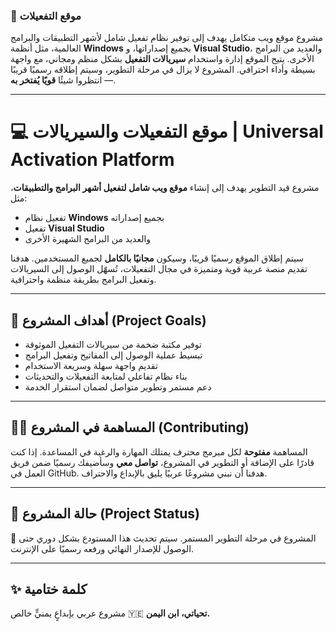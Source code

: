 

### 🧩 **موقع التفعيلات**

مشروع موقع ويب متكامل يهدف إلى توفير نظام تفعيل شامل لأشهر التطبيقات والبرامج العالمية، مثل أنظمة **Windows** بجميع إصداراتها، و **Visual Studio**، والعديد من البرامج الأخرى.
يتيح الموقع إدارة واستخدام **سيريالات التفعيل** بشكل منظم ومجاني، مع واجهة بسيطة وأداء احترافي.
المشروع لا يزال في مرحلة التطوير، وسيتم إطلاقه رسميًا قريبًا — انتظروا شيئًا **قويًا يُفتخر به**.

---


# 💻 موقع التفعيلات والسيريالات | Universal Activation Platform

مشروع قيد التطوير يهدف إلى إنشاء **موقع ويب شامل لتفعيل أشهر البرامج والتطبيقات**، مثل:

* تفعيل نظام **Windows** بجميع إصداراته
* تفعيل **Visual Studio**
* والعديد من البرامج الشهيرة الأخرى

سيتم إطلاق الموقع رسميًا قريبًا، وسيكون **مجانيًا بالكامل** لجميع المستخدمين.
هدفنا تقديم منصة عربية قوية ومتميزة في مجال التفعيلات، تُسهّل الوصول إلى السيريالات وتفعيل البرامج بطريقة منظمة واحترافية.

---

## 🚀 **أهداف المشروع (Project Goals)**

* توفير مكتبة ضخمة من سيريالات التفعيل الموثوقة
* تبسيط عملية الوصول إلى المفاتيح وتفعيل البرامج
* تقديم واجهة سهلة وسريعة الاستخدام
* بناء نظام تفاعلي لمتابعة التفعيلات والتحديثات
* دعم مستمر وتطوير متواصل لضمان استقرار الخدمة

---

## 🧑‍💻 **المساهمة في المشروع (Contributing)**

المساهمة **مفتوحة** لكل مبرمج محترف يمتلك المهارة والرغبة في المساعدة.
إذا كنت قادرًا على الإضافة أو التطوير في المشروع، **تواصل معي** وسأضيفك رسميًا ضمن فريق العمل في GitHub.
هدفنا أن نبني مشروعًا عربيًا يليق بالإبداع والاحتراف.

---
## 📅 **حالة المشروع (Project Status)**

🔧 المشروع في مرحلة التطوير المستمر.
سيتم تحديث هذا المستودع بشكل دوري حتى الوصول للإصدار النهائي ورفعه رسميًا على الإنترنت.

---

## ✨ **كلمة ختامية**

مشروع عربي بإبداعٍ يمنيٍّ خالص 🇾🇪
**تحياتي، ابن اليمن.**
